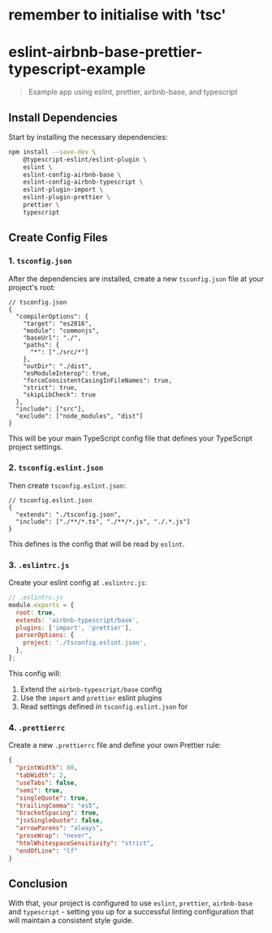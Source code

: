 # remember to initialise with 'tsc'
# eslint-airbnb-base-prettier-typescript-example

> Example app using eslint, prettier, airbnb-base, and typescript

## Install Dependencies

Start by installing the necessary dependencies:

```bash
npm install --save-dev \
    @typescript-eslint/eslint-plugin \
    eslint \
    eslint-config-airbnb-base \
    eslint-config-airbnb-typescript \
    eslint-plugin-import \
    eslint-plugin-prettier \
    prettier \
    typescript
```

## Create Config Files

### 1. `tsconfig.json`

After the dependencies are installed, create a new `tsconfig.json` file at your project's root:

```jsonc
// tsconfig.json
{
  "compilerOptions": {
    "target": "es2016",
    "module": "commonjs",
    "baseUrl": "./",
    "paths": {
      "*": ["./src/*"]
    },
    "outDir": "./dist",
    "esModuleInterop": true,
    "forceConsistentCasingInFileNames": true,
    "strict": true,
    "skipLibCheck": true
  },
  "include": ["src"],
  "exclude": ["node_modules", "dist"]
}
```

This will be your main TypeScript config file that defines your TypeScript project settings.

### 2. `tsconfig.eslint.json`

Then create `tsconfig.eslint.json`:

```jsonc
// tsconfig.eslint.json
{
  "extends": "./tsconfig.json",
  "include": ["./**/*.ts", "./**/*.js", "./.*.js"]
}
```

This defines is the config that will be read by `eslint`.

### 3. `.eslintrc.js`

Create your eslint config at `.eslintrc.js`:

```js
// .eslintrc.js
module.exports = {
  root: true,
  extends: 'airbnb-typescript/base',
  plugins: ['import', 'prettier'],
  parserOptions: {
    project: './tsconfig.eslint.json',
  },
};
```

This config will:

1. Extend the `airbnb-typescript/base` config
2. Use the `import` and `prettier` eslint plugins
3. Read settings defined in `tsconfig.eslint.json` for

### 4. `.prettierrc`

Create a new `.prettierrc` file and define your own Prettier rule:

```json
{
  "printWidth": 80,
  "tabWidth": 2,
  "useTabs": false,
  "semi": true,
  "singleQuote": true,
  "trailingComma": "es5",
  "bracketSpacing": true,
  "jsxSingleQuote": false,
  "arrowParens": "always",
  "proseWrap": "never",
  "htmlWhitespaceSensitivity": "strict",
  "endOfLine": "lf"
}
```

## Conclusion

With that, your project is configured to use `eslint`, `prettier`, `airbnb-base` and `typescript` - setting you up for a successful linting configuration that will maintain a consistent style guide.
